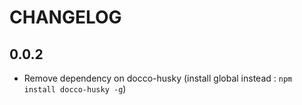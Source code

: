 # CHANGELOG

## 0.0.2

- Remove dependency on docco-husky (install global instead : `npm install docco-husky -g`)
